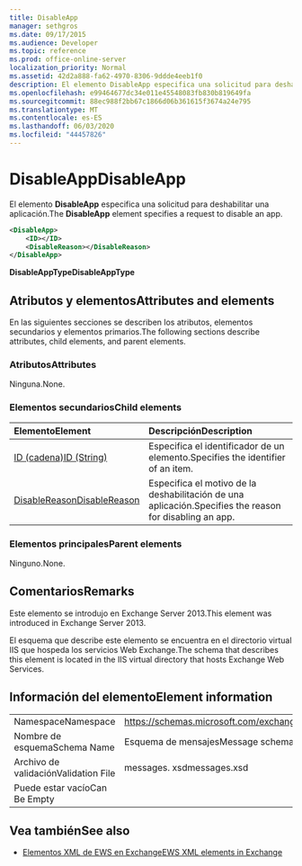 ```yaml
---
title: DisableApp
manager: sethgros
ms.date: 09/17/2015
ms.audience: Developer
ms.topic: reference
ms.prod: office-online-server
localization_priority: Normal
ms.assetid: 42d2a888-fa62-4970-8306-9ddde4eeb1f0
description: El elemento DisableApp especifica una solicitud para deshabilitar una aplicación.
ms.openlocfilehash: e99464677dc34e011e45548083fb830b819649fa
ms.sourcegitcommit: 88ec988f2bb67c1866d06b361615f3674a24e795
ms.translationtype: MT
ms.contentlocale: es-ES
ms.lasthandoff: 06/03/2020
ms.locfileid: "44457826"
---
```

# <a name="disableapp"></a><span data-ttu-id="68297-103">DisableApp</span><span class="sxs-lookup"><span data-stu-id="68297-103">DisableApp</span></span>

<span data-ttu-id="68297-104">El elemento **DisableApp** especifica una solicitud para deshabilitar una aplicación.</span><span class="sxs-lookup"><span data-stu-id="68297-104">The **DisableApp** element specifies a request to disable an app.</span></span> 
  
```XML
<DisableApp>
    <ID></ID>
    <DisableReason></DisableReason>
</DisableApp>
```

 <span data-ttu-id="68297-105">**DisableAppType**</span><span class="sxs-lookup"><span data-stu-id="68297-105">**DisableAppType**</span></span>
## <a name="attributes-and-elements"></a><span data-ttu-id="68297-106">Atributos y elementos</span><span class="sxs-lookup"><span data-stu-id="68297-106">Attributes and elements</span></span>

<span data-ttu-id="68297-107">En las siguientes secciones se describen los atributos, elementos secundarios y elementos primarios.</span><span class="sxs-lookup"><span data-stu-id="68297-107">The following sections describe attributes, child elements, and parent elements.</span></span>
  
### <a name="attributes"></a><span data-ttu-id="68297-108">Atributos</span><span class="sxs-lookup"><span data-stu-id="68297-108">Attributes</span></span>

<span data-ttu-id="68297-109">Ninguna.</span><span class="sxs-lookup"><span data-stu-id="68297-109">None.</span></span>
  
### <a name="child-elements"></a><span data-ttu-id="68297-110">Elementos secundarios</span><span class="sxs-lookup"><span data-stu-id="68297-110">Child elements</span></span>

|<span data-ttu-id="68297-111">**Elemento**</span><span class="sxs-lookup"><span data-stu-id="68297-111">**Element**</span></span>|<span data-ttu-id="68297-112">**Descripción**</span><span class="sxs-lookup"><span data-stu-id="68297-112">**Description**</span></span>|
|:-----|:-----|
|[<span data-ttu-id="68297-113">ID (cadena)</span><span class="sxs-lookup"><span data-stu-id="68297-113">ID (String)</span></span>](id-string.md) <br/> |<span data-ttu-id="68297-114">Especifica el identificador de un elemento.</span><span class="sxs-lookup"><span data-stu-id="68297-114">Specifies the identifier of an item.</span></span>  <br/> |
|[<span data-ttu-id="68297-115">DisableReason</span><span class="sxs-lookup"><span data-stu-id="68297-115">DisableReason</span></span>](disablereason.md) <br/> |<span data-ttu-id="68297-116">Especifica el motivo de la deshabilitación de una aplicación.</span><span class="sxs-lookup"><span data-stu-id="68297-116">Specifies the reason for disabling an app.</span></span>  <br/> |
   
### <a name="parent-elements"></a><span data-ttu-id="68297-117">Elementos principales</span><span class="sxs-lookup"><span data-stu-id="68297-117">Parent elements</span></span>

<span data-ttu-id="68297-118">Ninguno.</span><span class="sxs-lookup"><span data-stu-id="68297-118">None.</span></span>
  
## <a name="remarks"></a><span data-ttu-id="68297-119">Comentarios</span><span class="sxs-lookup"><span data-stu-id="68297-119">Remarks</span></span>

<span data-ttu-id="68297-120">Este elemento se introdujo en Exchange Server 2013.</span><span class="sxs-lookup"><span data-stu-id="68297-120">This element was introduced in Exchange Server 2013.</span></span>
  
<span data-ttu-id="68297-121">El esquema que describe este elemento se encuentra en el directorio virtual IIS que hospeda los servicios Web Exchange.</span><span class="sxs-lookup"><span data-stu-id="68297-121">The schema that describes this element is located in the IIS virtual directory that hosts Exchange Web Services.</span></span>
  
## <a name="element-information"></a><span data-ttu-id="68297-122">Información del elemento</span><span class="sxs-lookup"><span data-stu-id="68297-122">Element information</span></span>

|||
|:-----|:-----|
|<span data-ttu-id="68297-123">Namespace</span><span class="sxs-lookup"><span data-stu-id="68297-123">Namespace</span></span>  <br/> |https://schemas.microsoft.com/exchange/services/2006/messages  <br/> |
|<span data-ttu-id="68297-124">Nombre de esquema</span><span class="sxs-lookup"><span data-stu-id="68297-124">Schema Name</span></span>  <br/> |<span data-ttu-id="68297-125">Esquema de mensajes</span><span class="sxs-lookup"><span data-stu-id="68297-125">Message schema</span></span>  <br/> |
|<span data-ttu-id="68297-126">Archivo de validación</span><span class="sxs-lookup"><span data-stu-id="68297-126">Validation File</span></span>  <br/> |<span data-ttu-id="68297-127">messages. xsd</span><span class="sxs-lookup"><span data-stu-id="68297-127">messages.xsd</span></span>  <br/> |
|<span data-ttu-id="68297-128">Puede estar vacío</span><span class="sxs-lookup"><span data-stu-id="68297-128">Can Be Empty</span></span>  <br/> ||
   
## <a name="see-also"></a><span data-ttu-id="68297-129">Vea también</span><span class="sxs-lookup"><span data-stu-id="68297-129">See also</span></span>

- [<span data-ttu-id="68297-130">Elementos XML de EWS en Exchange</span><span class="sxs-lookup"><span data-stu-id="68297-130">EWS XML elements in Exchange</span></span>](ews-xml-elements-in-exchange.md)

